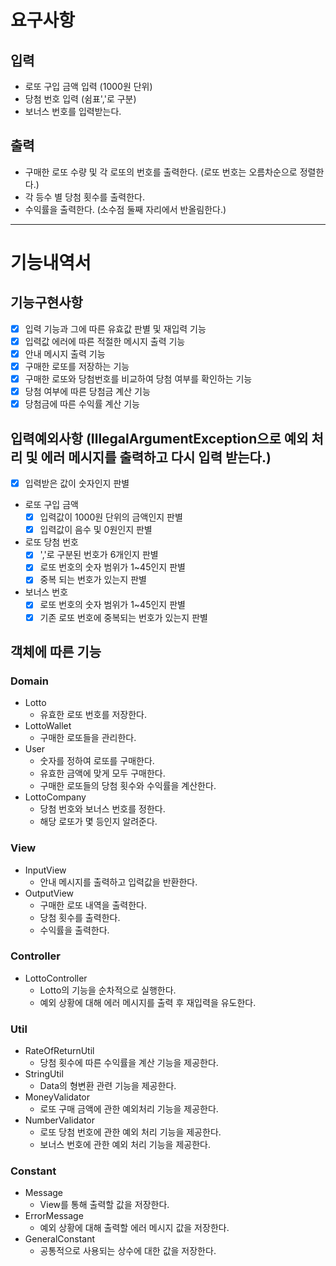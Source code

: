 # 요구사항

## 입력
- 로또 구입 금액 입력 (1000원 단위)
- 당첨 번호 입력 (쉼표','로 구분)
- 보너스 번호를 입력받는다.

## 출력
- 구매한 로또 수량 및 각 로또의 번호를 출력한다. (로또 번호는 오름차순으로 정렬한다.)
- 각 등수 별 당첨 횟수를 출력한다.
- 수익률을 출력한다. (소수점 둘째 자리에서 반올림한다.)
<hr>

# 기능내역서

## 기능구현사항
- [x] 입력 기능과 그에 따른 유효값 판별 및 재입력 기능
- [x] 입력값 에러에 따른 적절한 메시지 출력 기능
- [x] 안내 메시지 출력 기능
- [x] 구매한 로또를 저장하는 기능
- [x] 구매한 로또와 당첨번호를 비교하여 당첨 여부를 확인하는 기능
- [x] 당첨 여부에 따른 당첨금 계산 기능
- [x] 당첨금에 따른 수익률 계산 기능

## 입력예외사항 (IllegalArgumentException으로 예외 처리 및 에러 메시지를 출력하고 다시 입력 받는다.)
- [x] 입력받은 값이 숫자인지 판별
- 로또 구입 금액
  - [x] 입력값이 1000원 단위의 금액인지 판별
  - [x] 입력값이 음수 및 0원인지 판별
- 로또 당첨 번호
  - [x] ','로 구분된 번호가 6개인지 판별
  - [x] 로또 번호의 숫자 범위가 1~45인지 판별
  - [x] 중복 되는 번호가 있는지 판별
- 보너스 번호
  - [x] 로또 번호의 숫자 범위가 1~45인지 판별
  - [x] 기존 로또 번호에 중복되는 번호가 있는지 판별

## 객체에 따른 기능

### Domain
- Lotto
  - 유효한 로또 번호를 저장한다.
- LottoWallet
  - 구매한 로또들을 관리한다.
- User
  - 숫자를 정하여 로또를 구매한다. 
  - 유효한 금액에 맞게 모두 구매한다.
  - 구매한 로또들의 당첨 횟수와 수익률을 계산한다.
- LottoCompany
  - 당첨 번호와 보너스 번호를 정한다.
  - 해당 로또가 몇 등인지 알려준다.

### View
- InputView
  - 안내 메시지를 출력하고 입력값을 반환한다.
- OutputView
  - 구매한 로또 내역을 출력한다.
  - 당첨 횟수를 출력한다.
  - 수익률을 출력한다.

### Controller
- LottoController
  - Lotto의 기능을 순차적으로 실행한다.
  - 예외 상황에 대해 에러 메시지를 출력 후 재입력을 유도한다.

### Util
- RateOfReturnUtil
  - 당첨 횟수에 따른 수익률을 계산 기능을 제공한다.
- StringUtil
  - Data의 형변환 관련 기능을 제공한다.
- MoneyValidator
  - 로또 구매 금액에 관한 예외처리 기능을 제공한다.
- NumberValidator
  - 로또 당첨 번호에 관한 예외 처리 기능을 제공한다.
  - 보너스 번호에 관한 예외 처리 기능을 제공한다.

### Constant
- Message
  - View를 통해 출력할 값을 저장한다.
- ErrorMessage
  - 예외 상황에 대해 출력할 에러 메시지 값을 저장한다.
- GeneralConstant
  - 공통적으로 사용되는 상수에 대한 값을 저장한다. 